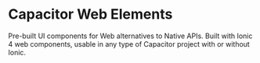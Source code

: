 # Capacitor Web Elements

Pre-built UI components for Web alternatives to Native APIs. Built with Ionic 4 web components, usable in any type of Capacitor project with or without Ionic.

